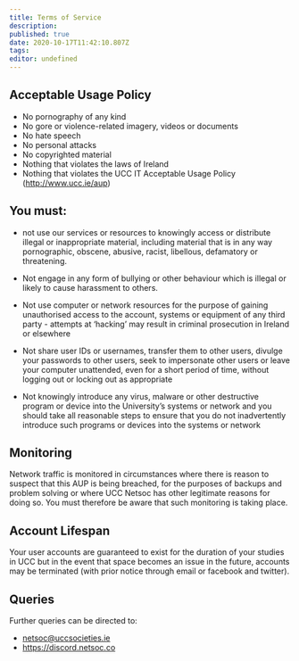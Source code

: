 ```yaml
---
title: Terms of Service
description: 
published: true
date: 2020-10-17T11:42:10.807Z
tags: 
editor: undefined
---
```


## Acceptable Usage Policy
* No pornography of any kind
* No gore or violence-related imagery, videos or documents
* No hate speech
* No personal attacks
* No copyrighted material
* Nothing that violates the laws of Ireland
* Nothing that violates the UCC IT Acceptable Usage Policy (http://www.ucc.ie/aup)

## You must:
* not use our services or resources to knowingly access
    or distribute illegal or inappropriate material,
    including material that is in any way pornographic,
    obscene, abusive, racist, libellous, defamatory or
    threatening.

* Not engage in any form of bullying or other behaviour
    which is illegal or likely to
    cause harassment to others.

* Not use computer or network resources for the purpose
    of gaining unauthorised access to the account, systems
    or equipment of any third party - attempts at ‘hacking’
    may result in criminal prosecution in Ireland or elsewhere

* Not share user IDs or usernames, transfer them to other
    users, divulge your passwords to other users, seek to
    impersonate other users or leave your computer unattended,
    even for a short period of time, without logging out or
    locking out as appropriate

* Not knowingly introduce any virus, malware or other
    destructive program or device into the University’s systems
    or network and you should take all reasonable steps to
    ensure that you do not inadvertently introduce such programs
    or devices into the systems or network

## Monitoring

Network traffic is monitored in circumstances where there is
reason to suspect that this AUP is being breached, for the
purposes of backups and problem solving or where UCC Netsoc
has other legitimate reasons for doing so. You
must therefore be aware that such monitoring is taking place.

## Account Lifespan

Your user accounts are guaranteed to exist for the duration of
your studies in UCC but in the event that space becomes an
issue in the future, accounts may be terminated (with prior
notice through email or facebook and twitter).

## Queries

Further queries can be directed to:
* netsoc@uccsocieties.ie
* https://discord.netsoc.co
